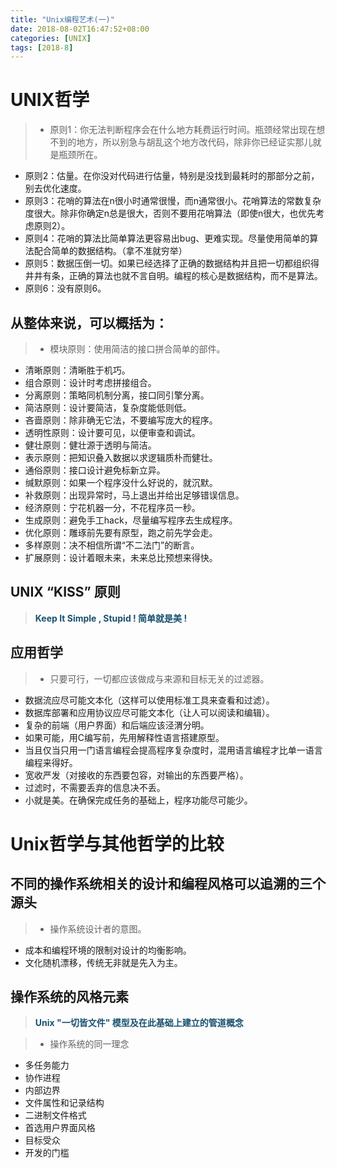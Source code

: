 ```yaml
---
title: "Unix编程艺术(一)"
date: 2018-08-02T16:47:52+08:00
categories: [UNIX]
tags: [2018-8]
---
```


# UNIX哲学

>+ 原则1：你无法判断程序会在什么地方耗费运行时间。瓶颈经常出现在想不到的地方，所以别急与胡乱这个地方改代码，除非你已经证实那儿就是瓶颈所在。
+ 原则2：估量。在你没对代码进行估量，特别是没找到最耗时的那部分之前，别去优化速度。
+ 原则3：花哨的算法在n很小时通常很慢，而n通常很小。花哨算法的常数复杂度很大。除非你确定n总是很大，否则不要用花哨算法（即使n很大，也优先考虑原则2）。
+ 原则4：花哨的算法比简单算法更容易出bug、更难实现。尽量使用简单的算法配合简单的数据结构。（拿不准就穷举）
+ 原则5：数据压倒一切。如果已经选择了正确的数据结构并且把一切都组织得井井有条，正确的算法也就不言自明。编程的核心是数据结构，而不是算法。
+ 原则6：没有原则6。

## 从整体来说，可以概括为：

>+ 模块原则：使用简洁的接口拼合简单的部件。
+ 清晰原则：清晰胜于机巧。
+ 组合原则：设计时考虑拼接组合。
+ 分离原则：策略同机制分离，接口同引擎分离。
+ 简洁原则：设计要简洁，复杂度能低则低。
+ 吝啬原则：除非确无它法，不要编写庞大的程序。
+ 透明性原则：设计要可见，以便审查和调试。
+ 健壮原则：健壮源于透明与简洁。
+ 表示原则：把知识叠入数据以求逻辑质朴而健壮。
+ 通俗原则：接口设计避免标新立异。
+ 缄默原则：如果一个程序没什么好说的，就沉默。
+ 补救原则：出现异常时，马上退出并给出足够错误信息。
+ 经济原则：宁花机器一分，不花程序员一秒。
+ 生成原则：避免手工hack，尽量编写程序去生成程序。
+ 优化原则：雕琢前先要有原型，跑之前先学会走。
+ 多样原则：决不相信所谓“不二法门”的断言。
+ 扩展原则：设计着眼未来，未来总比预想来得快。

## UNIX “KISS” 原则
> <b><font color="#18516f">Keep It Simple , Stupid ! 简单就是美 !</font></b>

## 应用哲学

>+ 只要可行，一切都应该做成与来源和目标无关的过滤器。
+ 数据流应尽可能文本化（这样可以使用标准工具来查看和过滤）。
+ 数据库部署和应用协议应尽可能文本化（让人可以阅读和编辑）。
+ 复杂的前端（用户界面）和后端应该泾渭分明。
+ 如果可能，用C编写前，先用解释性语言搭建原型。
+ 当且仅当只用一门语言编程会提高程序复杂度时，混用语言编程才比单一语言编程来得好。
+ 宽收严发（对接收的东西要包容，对输出的东西要严格）。
+ 过滤时，不需要丢弃的信息决不丢。
+ 小就是美。在确保完成任务的基础上，程序功能尽可能少。

# Unix哲学与其他哲学的比较

## 不同的操作系统相关的设计和编程风格可以追溯的三个源头

>+ 操作系统设计者的意图。
+ 成本和编程环境的限制对设计的均衡影响。
+ 文化随机漂移，传统无非就是先入为主。

## 操作系统的风格元素

> <b><font color="#18516f">Unix "一切皆文件" 模型及在此基础上建立的管道概念</font></b>

>+ 操作系统的同一理念
+ 多任务能力
+ 协作进程
+ 内部边界
+ 文件属性和记录结构
+ 二进制文件格式
+ 首选用户界面风格
+ 目标受众
+ 开发的门槛